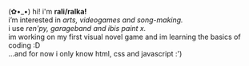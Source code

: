 (⁠✿•_•) hi! i'm <b>rali/ralka!</b></br>
i’m interested in <i>arts, videogames and song-making.</i> <br>
i use <i>ren'py, garageband and ibis paint x.</i>
<br>
im working on my first visual novel game and im learning the basics of coding :D <br>
...and for now i only know html, css and javascript :')

<!---
ralivv/ralivv is a ✨ special ✨ repository because its `README.md` (this file) appears on your GitHub profile.
You can click the Preview link to take a look at your changes.
--->
